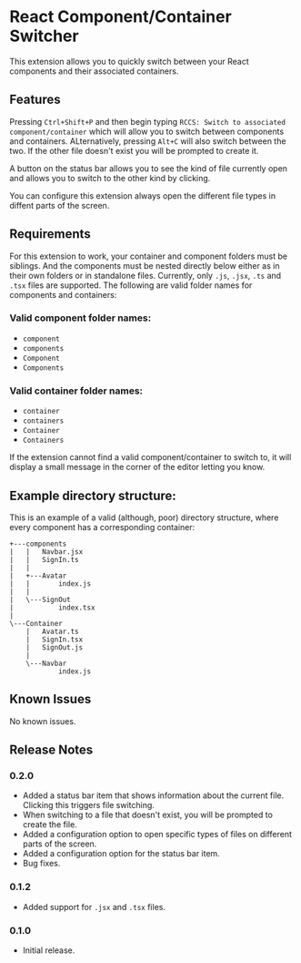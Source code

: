 # React Component/Container Switcher

This extension allows you to quickly switch between your React components and their associated containers.

## Features

Pressing `Ctrl+Shift+P` and then begin typing `RCCS: Switch to associated component/container` which will allow you to switch between components and containers. ALternatively, pressing `Alt+C` will also switch between the two. If the other file doesn't exist you will be prompted to create it.

A button on the status bar allows you to see the kind of file currently open and allows you to switch to the other kind by clicking.

You can configure this extension always open the different file types in diffent parts of the screen.

## Requirements

For this extension to work, your container and component folders must be siblings. And the components must be nested directly below either as in their own folders or in standalone files. Currently, only `.js`, `.jsx`, `.ts` and `.tsx` files are supported. The following are valid folder names for components and containers:

### Valid component folder names:
- `component`
- `components`
- `Component`
- `Components`

### Valid container folder names:
- `container`
- `containers`
- `Container`
- `Containers`

If the extension cannot find a valid component/container to switch to, it will display a small message in the corner of the editor letting you know.

## Example directory structure:
This is an example of a valid (although, poor) directory structure, where every component has a corresponding container:
```
+---components
|   |   Navbar.jsx
|   |   SignIn.ts
|   |
|   +---Avatar
|   |       index.js
|   |
|   \---SignOut
|           index.tsx
|
\---Container
    |   Avatar.ts
    |   SignIn.tsx
    |   SignOut.js
    |
    \---Navbar
            index.js

```

## Known Issues

No known issues.

## Release Notes

### 0.2.0

- Added a status bar item that shows information about the current file. Clicking this triggers file switching.
- When switching to a file that doesn't exist, you will be prompted to create the file.
- Added a configuration option to open specific types of files on different parts of the screen.
- Added a configuration option for the status bar item.
- Bug fixes.

### 0.1.2

- Added support for `.jsx` and `.tsx` files.

### 0.1.0

- Initial release.

